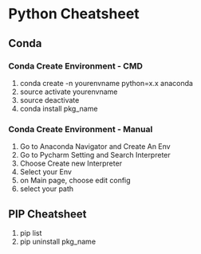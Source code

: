 # Python Cheatsheet

## Conda 
### Conda Create Environment - CMD
1. conda create -n yourenvname python=x.x anaconda
2. source activate yourenvname
3. source deactivate
4. conda install pkg_name

### Conda Create Environment - Manual
1. Go to Anaconda Navigator and Create An Env 
2. Go to Pycharm Setting and Search Interpreter
3. Choose Create new Interpreter
4. Select your Env 
5. on Main page, choose edit config
6. select your path 


## PIP Cheatsheet 
1. pip list 
2. pip uninstall pkg_name
